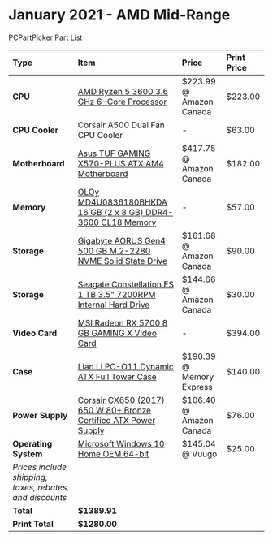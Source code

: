 # January 2021 - AMD Mid-Range

[PCPartPicker Part List](https://ca.pcpartpicker.com/list/XqddGL)

| Type                                                     | Item                                                                                                                                                                                   | Price                    | Print Price |
| :------------------------------------------------------- | :------------------------------------------------------------------------------------------------------------------------------------------------------------------------------------- | :----------------------- | :---------- |
| **CPU**                                                  | [AMD Ryzen 5 3600 3.6 GHz 6-Core Processor](https://ca.pcpartpicker.com/product/9nm323/amd-ryzen-5-3600-36-thz-6-core-processor-100-100000031box)                                      | $223.99 @ Amazon Canada  | $223.00     |
| **CPU Cooler**                                           | Corsair A500 Dual Fan CPU Cooler                                                                                                                                                       | -                        | $63.00      |
| **Motherboard**                                          | [Asus TUF GAMING X570-PLUS ATX AM4 Motherboard](https://ca.pcpartpicker.com/product/whMTwP/asus-tuf-gaming-x570-plus-atx-am4-motherboard-tuf-gaming-x570-plus)                         | $417.75 @ Amazon Canada  | $182.00     |
| **Memory**                                               | [OLOy MD4U0836180BHKDA 16 GB (2 x 8 GB) DDR4-3600 CL18 Memory](https://ca.pcpartpicker.com/product/V8848d/oloy-16-gb-2-x-8-gb-ddr4-3600-cl18-memory-md4u0836180bhkda)                  | -                        | $57.00      |
| **Storage**                                              | [Gigabyte AORUS Gen4 500 GB M.2-2280 NVME Solid State Drive](https://ca.pcpartpicker.com/product/nPjNnQ/gigabyte-aorus-gen4-500-gb-m2-2280-nvme-solid-state-drive-gp-ag4500g)          | $161.68 @ Amazon Canada  | $90.00      |
| **Storage**                                              | [Seagate Constellation ES 1 TB 3.5" 7200RPM Internal Hard Drive](https://ca.pcpartpicker.com/product/ZwsKHx/seagate-internal-hard-drive-st1000nm0011)                                  | $144.66 @ Amazon Canada  | $30.00      |
| **Video Card**                                           | [MSI Radeon RX 5700 8 GB GAMING X Video Card](https://ca.pcpartpicker.com/product/nd9tt6/msi-radeon-rx-5700-8-gb-gaming-x-video-card-radeon-rx-5700-gaming-x)                          | -                        | $394.00     |
| **Case**                                                 | [Lian Li PC-O11 Dynamic ATX Full Tower Case](https://ca.pcpartpicker.com/product/Hwkj4D/lian-li-pc-o11dx-atx-full-tower-case-pc-o11dx)                                                 | $190.39 @ Memory Express | $140.00     |
| **Power Supply**                                         | [Corsair CX650 (2017) 650 W 80+ Bronze Certified ATX Power Supply](https://ca.pcpartpicker.com/product/3F2rxr/corsair-cx-2017-650w-80-bronze-certified-atx-power-supply-cp-9020122-na) | $106.40 @ Amazon Canada  | $76.00      |
| **Operating System**                                     | [Microsoft Windows 10 Home OEM 64-bit](https://ca.pcpartpicker.com/product/wtgPxr/microsoft-os-kw900140)                                                                               | $145.04 @ Vuugo          | $25.00      |
| _Prices include shipping, taxes, rebates, and discounts_ |
| **Total**                                                | **$1389.91**                                                                                                                                                                           |
| **Print Total**                                          | **$1280.00**                                                                                                                                                                           |

